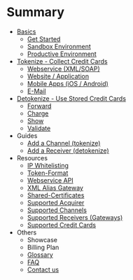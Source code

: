 # Summary

* [Basics](README.md)
    * [Get Started](get_started.md)
    * [Sandbox Environment](live_mode-test.md)
    * [Productive Environment](introduction.md)
* [Tokenize - Collect Credit Cards](collect-credit-cards.md)
    * [Webservice \(XML\/SOAP\)](webservice.md)
    * [Website \/ Application](website-application.md)
    * [Mobile Apps \(iOS \/ Android\)](mobile-app.md)
    * [E-Mail](e-mail.md)
* [Detokenize - Use Stored Credit Cards](detokenize---use-stored-credit-cards.md)
    * [Forward](forward.md)
    * [Charge](charge.md)
    * [Show](show.md)
    * [Validate](validate.md)
* Guides
    * [Add a Channel \(tokenize\)](add_a_channel_inbound.md)
    * [Add a Receiver \(detokenize\)](add_a_receiver_outbound.md)
* Resources
    * [IP Whitelisting](ip_whitelisting.md)
    * [Token-Format](token-format.md)
    * [Webservice API](webservice_api.md)
    * [XML Alias Gateway](xml_alias_gateway.md)
    * [Shared-Certificates](shared-certificates.md)
    * [Supported Acquirer](supported_acquirer.md)
    * [Supported Channels](supported_channels.md)
    * [Supported Receivers \(Gateways\)](supported_receivers.md)
    * [Supported Credit Cards](supported_credit_cards.md)
* Others
    * Showcase
    * Billing Plan
    * [Glossary](glossary.md)
    * [FAQ](faq.md)
    * [Contact us](contact_us.md)

